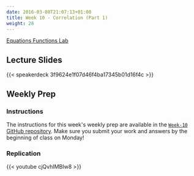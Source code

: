 ```yaml
---
date: 2016-03-08T21:07:13+01:00
title: Week 10 - Correlation (Part 1)
weight: 28
---
```


<a class="btn btn-primary btn-outline btn-xs{{end}}" href="https://github.com/slu-soc5050/Week-10/blob/master/Equations/week-10-equations.pdf" target="_blank"> Equations </a> 
<a class="btn btn-primary btn-outline btn-xs{{end}}" href="https://github.com/slu-soc5050/Week-10/blob/master/Functions/week-10-r.pdf" target="_blank"> Functions </a>
<a class="btn btn-primary btn-outline btn-xs{{end}}" href="https://github.com/slu-soc5050/Week-10/blob/master/Lab/week-10-lab.pdf" target="_blank"> Lab </a>

## Lecture Slides
{{< speakerdeck 3f9624e1f07d46f4ba17345b01d16f4c >}}

## Weekly Prep
### Instructions
The instructions for this week's weekly prep are available in the [`Week-10` GitHub repository](https://github.com/slu-soc5050/Week-10/blob/master/WeeklyPrep/week-10-prep.pdf). Make sure you submit your work and answers by the beginning of class on Monday!

### Replication
{{< youtube cjQvhIMBIw8 >}}